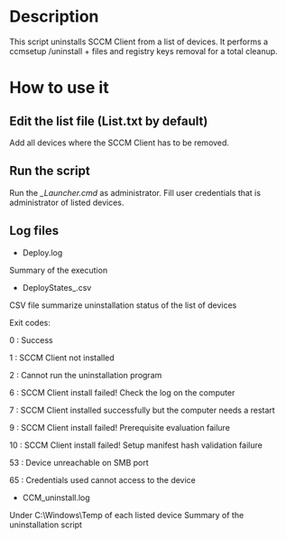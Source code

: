 # Description
This script uninstalls SCCM Client from a list of devices.
It performs a ccmsetup /uninstall + files and registry keys removal for a total cleanup.

# How to use it
## Edit the list file (List.txt by default)
Add all devices where the SCCM Client has to be removed.

## Run the script
Run the *_Launcher.cmd* as administrator.
Fill user credentials that is administrator of listed devices.

## Log files
- Deploy.log

Summary of the execution

- DeployStates_<yyyyMMddHHmmss>.csv

CSV file summarize uninstallation status of the list of devices

Exit codes:

0  : Success

1  : SCCM Client not installed

2  : Cannot run the uninstallation program

6  : SCCM Client install failed! Check the log on the computer

7  : SCCM Client installed successfully but the computer needs a restart

9  : SCCM Client install failed! Prerequisite evaluation failure

10 : SCCM Client install failed! Setup manifest hash validation failure

53 : Device unreachable on SMB port

65 : Credentials used cannot access to the device

 
 - CCM_uninstall.log
 
Under C:\Windows\Temp of each listed device
Summary of the uninstallation script
